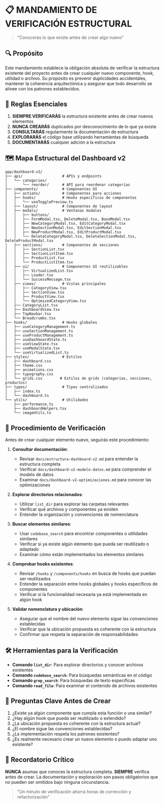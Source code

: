 # 📋 MANDAMIENTO DE VERIFICACIÓN ESTRUCTURAL

> "Conocerás lo que existe antes de crear algo nuevo"

## 🔍 Propósito

Este mandamiento establece la obligación absoluta de verificar la estructura existente del proyecto antes de crear cualquier nuevo componente, hook, utilidad o archivo. Su propósito es prevenir duplicidades accidentales, mantener la coherencia arquitectónica y asegurar que todo desarrollo se alinee con los patrones establecidos.

## 📑 Reglas Esenciales

1. **SIEMPRE VERIFICARÁS** la estructura existente antes de crear nuevos elementos
2. **NUNCA CREARÁS** duplicados por desconocimiento de lo que ya existe
3. **CONSULTARÁS** regularmente la documentación de estructura
4. **EXPLORARÁS** el código base utilizando herramientas de búsqueda
5. **DOCUMENTARÁS** cualquier adición a la estructura

## 🗺️ Mapa Estructural del Dashboard v2

```
app/dashboard-v2/
├── api/                  # APIs y endpoints
│   └── categories/
│       └── reorder/      # API para reordenar categorías
├── components/           # Componentes UI
│   ├── actions/          # Componentes para acciones
│   ├── hooks/            # Hooks específicos de componentes
│   │   └── useTogglePreview.ts
│   ├── layout/           # Componentes de layout
│   ├── modals/           # Ventanas modales
│   │   ├── buttons/
│   │   ├── FormModal.tsx, DeleteModal.tsx, BaseModal.tsx
│   │   ├── NewCategoryModal.tsx, EditCategoryModal.tsx
│   │   ├── NewSectionModal.tsx, EditSectionModal.tsx
│   │   ├── NewProductModal.tsx, EditProductModal.tsx
│   │   └── DeleteCategoryModal.tsx, DeleteSectionModal.tsx, DeleteProductModal.tsx
│   ├── sections/         # Componentes de secciones
│   │   ├── SectionList.tsx
│   │   ├── SectionListItem.tsx
│   │   ├── ProductList.tsx
│   │   └── ProductListItem.tsx
│   ├── ui/               # Componentes UI reutilizables
│   │   ├── VirtualizedList.tsx
│   │   ├── Loader.tsx
│   │   └── SuccessMessage.tsx
│   ├── views/            # Vistas principales
│   │   ├── CategoryView.tsx
│   │   ├── SectionView.tsx
│   │   ├── ProductView.tsx
│   │   └── OptimizedCategoryView.tsx
│   ├── CategoryList.tsx
│   ├── DashboardView.tsx
│   ├── TopNavbar.tsx
│   └── Breadcrumbs.tsx
├── hooks/                # Hooks globales
│   ├── useCategoryManagement.ts
│   ├── useSectionManagement.ts
│   ├── useProductManagement.ts
│   ├── useDashboardState.ts
│   ├── useViewState.tsx
│   ├── useModalState.tsx
│   └── useVirtualizedList.ts
├── styles/               # Estilos
│   ├── dashboard.css
│   ├── theme.css
│   ├── animations.css
│   ├── typography.css
│   └── grids.css        # Estilos de grids (categorías, secciones, productos)
├── types/                # Tipos centralizados
│   ├── index.ts
│   └── dashboard.ts
└── utils/                # Utilidades
    ├── performance.ts
    ├── dashboardHelpers.tsx
    └── imageUtils.ts
```

## 📝 Procedimiento de Verificación

Antes de crear cualquier elemento nuevo, seguirás este procedimiento:

1. **Consultar documentación**:

   - Revisar `docs/estructura-dashboard-v2.md` para entender la estructura completa
   - Verificar `docs/dashboard-v2-modelo-datos.md` para comprender el modelo de datos
   - Examinar `docs/dashboard-v2-optimizaciones.md` para conocer las optimizaciones

2. **Explorar directorios relacionados**:

   - Utilizar `list_dir` para explorar las carpetas relevantes
   - Verificar qué archivos y componentes ya existen
   - Entender la organización y convenciones de nomenclatura

3. **Buscar elementos similares**:

   - Usar `codebase_search` para encontrar componentes o utilidades similares
   - Verificar si ya existe algún elemento que pueda ser reutilizado o adaptado
   - Examinar cómo están implementados los elementos similares

4. **Comprobar hooks existentes**:

   - Revisar `/hooks` y `/components/hooks` en busca de hooks que puedan ser reutilizados
   - Entender la separación entre hooks globales y hooks específicos de componentes
   - Verificar si la funcionalidad necesaria ya está implementada en algún hook

5. **Validar nomenclatura y ubicación**:
   - Asegurar que el nombre del nuevo elemento sigue las convenciones establecidas
   - Verificar que la ubicación propuesta es coherente con la estructura
   - Confirmar que respeta la separación de responsabilidades

## 🛠️ Herramientas para la Verificación

- **Comando `list_dir`**: Para explorar directorios y conocer archivos existentes
- **Comando `codebase_search`**: Para búsquedas semánticas en el código
- **Comando `grep_search`**: Para búsquedas de texto específicas
- **Comando `read_file`**: Para examinar el contenido de archivos existentes

## 🧠 Preguntas Clave Antes de Crear

1. ¿Existe ya algún componente que cumpla esta función o una similar?
2. ¿Hay algún hook que pueda ser reutilizado o extendido?
3. ¿La ubicación propuesta es coherente con la estructura actual?
4. ¿El nombre sigue las convenciones establecidas?
5. ¿La implementación respeta los patrones existentes?
6. ¿Es realmente necesario crear un nuevo elemento o puedo adaptar uno existente?

## 📢 Recordatorio Crítico

**NUNCA** asumas que conoces la estructura completa. **SIEMPRE** verifica antes de crear. La documentación y exploración son pasos obligatorios que no pueden ser omitidos bajo ninguna circunstancia.

> "Un minuto de verificación ahorra horas de corrección y refactorización"
